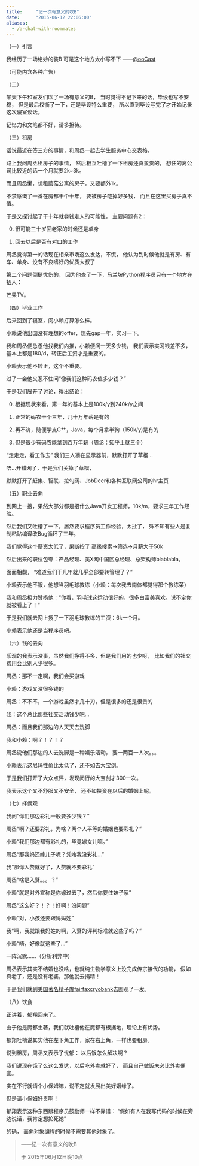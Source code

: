 ```yaml
---
title:     "记一次有意义的吹B"
date:      "2015-06-12 22:06:00"
aliases:
  - /a-chat-with-roommates
---
```


（一）引言

我经历了一场绝妙的装B
可是这个地方太小写不下
——[@ooCast][ooCast]

（可能内含各种广告）

<!--more-->

（二）

某天下午和室友们吹了一场有意义的B，
当时觉得不记下来的话，毕设也写不安稳，
但是最后权衡了一下，还是毕设特么重要，
所以直到毕设写完了才开始记录这次寝室谈话。

记忆力和文笔都不好，请多担待。


（三）租房

话说最近在签三方的事情，和周丞一起去学生服务中心交表格。

路上我问周丞租房子的事情，
然后相互吐槽了一下租房还真蛮贵的，
想住的离公司比较近的话一个月就要2k~3k。

而且周丞懒，想租蘑菇公寓的房子，又要额外1k。

不禁感慨了一番在魔都干个十年，
要被房子吃掉好多钱，
而且在这里买房子真不值。

于是又探讨起了干十年就卷钱走人的可能性，
主要问题有2：

0. 很可能三十岁回老家的时候还是单身

1. 回去以后是否有对口的工作

周丞觉得第一的话现在相亲市场这么发达，不慌，
他认为到时候他就是有房、有车、单身、没有不良嗜好的优质大叔了

第二个问题倒挺忧伤的，
因为他查了一下，马兰坡Python程序员只有一个地方在招人：

芒果TV。


（四）毕业工作

后来回到了寝室，问小赖打算怎么样。

小赖说他出国没有理想的offer，想先gap一年，实习一下。

我和周丞便怂恿他找我们内推，小赖便问一天多少钱，
我们表示实习钱差不多，基本上都是180/d，转正后工资才是重要的。

小赖表示他不转正，这个不重要。

过了一会他又忍不住问“像我们这种码农值多少钱？”

于是我们展开了讨论，得出结论：

0. 根据现状来看，第一年的基本上是100k/y到240k/y之间

1. 正常的码农干个三年，几十万年薪是有的

2. 再不济，随便学点C艹，Java，每个月拿半狗（150k/y)是有的

3. 但是很少有码农能拿到百万年薪（周丞：知乎上就三个）

“走走走，看工作去” 我们三人凑在显示器前，默默打开了草榴…

唔…开错网了，于是我们关掉了草榴，

默默打开了赶集、智联、拉勾网、JobDeer和各种互联网公司的hr主页


（五）职业去向

到网上一搜，果然大部分都是招什么Java开发工程师，10k/m，要求三年工作经验。

然后我们又吐槽了一下，居然要求程序员工作经验，太扯了，
殊不知有些人是复制粘贴编译改Bug循环了三年。

我们觉得这个薪资太低了，果断按了 高级搜索->筛选->月薪大于50k

然后出来的职位包夸：产品经理、美X网中国区总经理、总架构师blablabla。

面面相觑，
“难道我们干几年就几乎全部要转管理了？”

小赖表示他不服，他想当羽毛球教练（小赖：每次我去南体都觉得那个教练菜）

我和周丞极力赞扬他：“你看，羽毛球这运动很好的，很多白富美喜欢。说不定你就被看上了！”

于是我们就去网上搜了一下羽毛球教练的工资：6k一个月。

小赖表示他还是当程序员吧。


（六）钱的去向

乐观的我表示没事，虽然我们挣得不多，但是我们用的也少呀，
比如我们的社交费用会比别人少很多。

周丞：那不一定啊，我们会买游戏

小赖：游戏又没很多钱的

周丞：不不不，一个游戏虽然才几十刀，但是很多的还是很贵的

我：这个总比那些社交活动钱少吧...

周丞：而且我们那边的人天天去洗脚

我和小赖：啊？！？！？

周丞说他们那边的人去洗脚是一种娱乐活动，
要一两百一人次。。。

小赖表示这尼玛性价比太低了，还不如去大宝剑。

于是我们打开了大众点评，发现闵行的大宝剑才300一次。

我表示这个又不舒服又不安全，
还不如投资在以后的婚姻上呢。


（七）择偶观

我问“你们那边彩礼一般要多少钱？”

周丞“啊？还要彩礼，为啥？两个人平等的婚姻也要彩礼？”

小赖“我们那边都有彩礼的，毕竟嫁女儿嘛。”

周丞“那我妈还嫁儿子呢？凭啥我没彩礼…”

我“那你入赘就好了，入赘就不要彩礼”

周丞“啥是入赘。。。？”

小赖“就是对外宣称是你嫁过去了，然后你要住妹子家”

周丞“这么好？！？！好啊！没问题”

小赖“对，小孩还要跟妈妈姓”

我“啊，我就跟我妈姓的啊，入赘的评判标准就这些了吗？”

小赖“唔，好像就这些了…”

一阵沉默……（分析利弊中）

周丞表示其实不结婚也没啥，也就纯生物学意义上没完成传宗接代的功能，
假如真老了，还是没有老婆，那他就去捐精！

于是我们就到[美国著名精子库fairfaxcryobank][ffbank]去围观了一发。


（八）饮食

正讲着，郁翔回来了。

由于他是魔都土著，我们就吐槽他在魔都有根据地，理论上有优势。

郁翔吐槽说其实他在左下角工作，家在右上角，一样也要租房。

说到租房，周丞又表示了忧郁：
以后饭怎么解决啊？

我们说现在饿了么这么发达，以后吃外卖就好了，
而且自己做饭未必比外卖便宜。

实在不行就请个小保姆嘛，说不定就发展出美好姻缘了。

但是请小保姆好贵啊！

郁翔表示这种东西跟程序员鼓励师一样不靠谱：
“假如有人在我写代码的时候在旁边说话，我肯定想抡死她”

的确，
面向对象编程的时候不需要其他对象了。


> ——记一次有意义的吹B
>
> 于 2015年06月12日晚10点

[ooCast]: http://weibo.com/n/ooCast
[ffbank]: http://www.fairfaxcryobank.com/index.shtml
